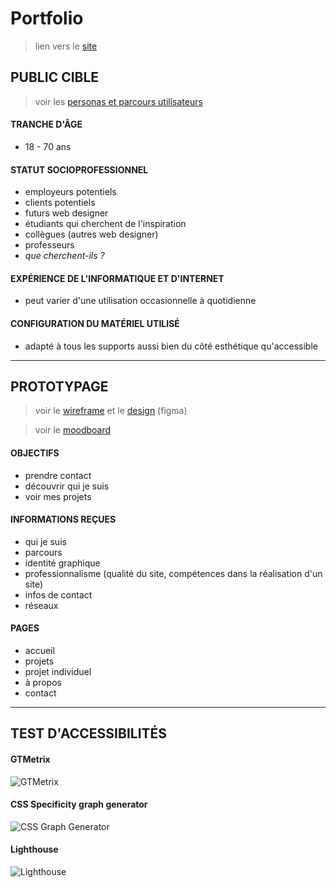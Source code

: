 # Portfolio

> lien vers le [site](https://noemie-vincent.be/fr/)

## PUBLIC CIBLE

> voir les [personas et parcours utilisateurs](/readme-img/personas&parcours.pdf)

#### TRANCHE D'ÂGE

- 18 - 70 ans

#### STATUT SOCIOPROFESSIONNEL

- employeurs potentiels
- clients potentiels
- futurs web designer
- étudiants qui cherchent de l'inspiration
- collègues (autres web designer)
- professeurs
- *que cherchent-ils ?*

#### EXPÉRIENCE DE L'INFORMATIQUE ET D'INTERNET

- peut varier d'une utilisation occasionnelle à quotidienne

#### CONFIGURATION DU MATÉRIEL UTILISÉ

- adapté à tous les supports aussi bien du côté esthétique qu'accessible


----------------------------------------

## PROTOTYPAGE
> voir le [wireframe](https://www.figma.com/file/OTvoSPafjqMoZbjj0xrN3s/Antilope?node-id=0%3A1) et le [design](https://www.figma.com/file/CWqutSiFXm1OEDfcrmsMdy/Portfolio?node-id=51%3A2) (figma)

> voir le [moodboard](/readme-img/moodboard.pdf)

#### OBJECTIFS

- prendre contact
- découvrir qui je suis
- voir mes projets

#### INFORMATIONS REÇUES

- qui je suis
- parcours
- identité graphique
- professionnalisme (qualité du site, compétences dans la réalisation d'un site)
- infos de contact
- réseaux

#### PAGES

- accueil
- projets
- projet individuel
- à propos
- contact

----------------------------------------

## TEST D'ACCESSIBILITÉS
#### GTMetrix

![GTMetrix](readme-img/gtmetrix-results.png)

#### CSS Specificity graph generator

![CSS Graph Generator](readme-img/css-graphgenerator.png)

#### Lighthouse

![Lighthouse](readme-img/lighthouse.png)